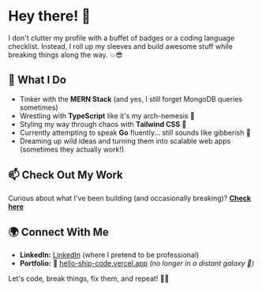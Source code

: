 # Hey there! 👋

I don't clutter my profile with a buffet of badges or a coding language checklist. Instead, I roll up my sleeves and build awesome stuff while breaking things along the way. 💥😎

## 🚀 What I Do
- Tinker with the **MERN Stack** (and yes, I still forget MongoDB queries sometimes)
- Wrestling with **TypeScript** like it's my arch-nemesis 🥋
- Styling my way through chaos with **Tailwind CSS** 🎨
- Currently attempting to speak **Go** fluently... still sounds like gibberish 🐹
- Dreaming up wild ideas and turning them into scalable web apps (sometimes they actually work!)

## 📫 Check Out My Work
Curious about what I've been building (and occasionally breaking)? **[Check here](https://github.com/Hello-Ship-Code)**

## 🌍 Connect With Me
- **LinkedIn:** [LinkedIn](https://www.linkedin.com/in/abhinav-peter/) (where I pretend to be professional)
- **Portfolio:** 🚀 [hello-ship-code.vercel.app](http://hello-ship-code.vercel.app/) *(no longer in a distant galaxy 🚧)*


Let's code, break things, fix them, and repeat! 🔄🔥
